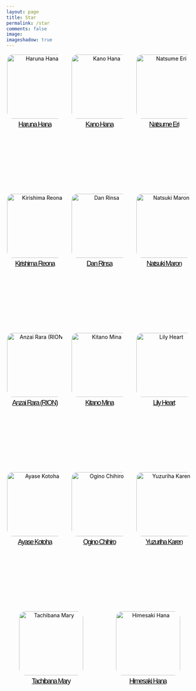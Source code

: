 ```yaml
---
layout: page
title: Star
permalink: /star
comments: false
image: 
imageshadow: true
---
```

<style>.actress-box {
    display: flex;
    flex-wrap:wrap;
    margin:-10px 0 0 -10px;
}
.actress-box a {
    display: inline-block;
    flex-grow: 1; 
    width: calc(100% * (1/5) - 10px - 1px)
}
.actress-info {
    padding: 10px;
    margin: 2px;
    border-radius: 5px;
    transition: background .35s ease;
	text-align: center;
	height: 345px;
	border-bottom: 15px;
}
.actress-info img {
	width: 170px;
	border-radius: 10%;
	display: inline-block;
	vertical-align: middle;
}
.actress-details {
	margin-top: 5px;
}
.actress-details span {
    display: block;
    white-space: nowrap;
    overflow: hidden;
    text-overflow: ellipsis;
}
.actrees-name {
	font-size: 18px;
    font-family: 'Spartan', sans-serif;
    letter-spacing: -1.8px;
    padding-bottom: 4px;
}
.actress-pic {
	display: inline-block;
}

@media (max-width: 1290px) {
	.actress-pic {
		display: block;
	}
	.actress-info {
		text-align: center;
	}
	.actress-details {
		margin-left: 0;
		margin-top: 5px
	}
	.actress-box a {
		width: calc(100% * (1/3) - 10px - 1px)
	}
}

@media (max-width: 640px) {
	.actress-pic {
		display: inline-block;
	}
	.actress-box a {
		width: calc(100% * (1/2) - 10px - 1px)
	}
  
}
	
	.actress-name:hover {
		color: pink!important;
	}   

a {
    color: #000;
}
span.actress-info:hover {
		color: pink!important;
	}
</style>

<div class="actress-box">
<a href="/tags#Haruna-Hana">
<div class="actress-info">
<div class="actress-pic">
<img src="https://blogger.googleusercontent.com/img/b/R29vZ2xl/AVvXsEh45y-sSDkukkT2sHjI5C1ytFFUkOz1TlZCebUFyBtrn5UBY2fC1lNluTET5qK74t5ffXo1VMZPBdTKt027KNcKdhNrR622XcMYQKWFCsMGhoIkL6BRXvVxJs4P4lruJ6TSUnqv_fk5ctTpvrvdNGrw6h32Au3MV_fV04WqwBxpuEeUGKtecnbhCdp9/s1600/Hana-Haruna-Dien-vien-JAV-co-bo-nguc-cuon-hut-nhat-lang-phim-18-1-768x1024.jpg" alt="Haruna Hana">
</div>
<div class="actress-details">
<span class="actrees-name">Haruna Hana</span>
</div>
</div>
</a>
<a href="/tags#Kano-Hana">
<div class="actress-info">
<div class="actress-pic">
<img src="https://blogger.googleusercontent.com/img/b/R29vZ2xl/AVvXsEgb2depRZ-I-EJ9jP_agVgf66S2mmInZbNILBdn9I6c3lc8l9MlJhH4puL5SBhT61zcGpp1h2YEqe1BwBbvFSxu-65O7yjWRApHCH_npXzmB7lFdPVsfCgB6wkvZUFrd8qpfpgPjFw49dH8qM2dDSPA-h737vhjR1VteO3G41ZOODqlzNRm4RLNaNQ9/s1600/99031C445C68B1BD2D.jpeg" alt="Kano Hana">
</div>
<div class="actress-details">
<span class="actrees-name">Kano Hana</span>
</div>
</div>
</a>
<a href="/tags#Natsume-Eri">
<div class="actress-info">
<div class="actress-pic">
<img src="https://blogger.googleusercontent.com/img/b/R29vZ2xl/AVvXsEiocK7vHYHHJj5sZvxGazyC3Kh3kuFzGt-XWgD9jr2xX1FYQ5VVUaZGW30F_elomXOc2CoNi2VBEa2y_ONcNIUIZhqElFTucPgYtNBzHcXEPpvb7nnPLlqI_nOnoI3XQV1bk2I-aQtpblUQnghm3Y7EJZNiL7hAtsb3Av9RULfyZ4txRGNUvc3KD0kh/s1600/images%20%283%29.jpeg" alt="Natsume Eri">
</div>
<div class="actress-details">
<span class="actrees-name">Natsume Eri</span>
</div>
</div>
</a>
<a href="/tags#Kirishima-Reona">
<div class="actress-info">
<div class="actress-pic">
<img src="https://blogger.googleusercontent.com/img/b/R29vZ2xl/AVvXsEhE_1-4hG3DM5cFIcyBMusFbZNcV0iyO2JE_U8j4txzkPk9Vv9aReoR5yGaviMUvoynJgrBLtXnwWfd8DIomVMASfB6Z9k0hJ5tIqZCSMYOs2zi7wbrH9MAhJv0LfxXH5y12MeWUGV2sAlXqQpKJvm32gFy7riXvvY7pkq80l8P4eJXSh0z9dHHr239/s1600/images%20%285%29.jpeg" alt="Kirishima Reona">
</div>
<div class="actress-details">
<span class="actrees-name">Kirishima Reona</span>
</div>
</div>
</a>
<a href="/tags#Dan-Rinsa">
<div class="actress-info">
<div class="actress-pic">
<img src="https://blogger.googleusercontent.com/img/b/R29vZ2xl/AVvXsEjEm9Cmr37dk-tWQ1tBQmZwHp1iMRD5NU6H3oub7I7I3eZUmF_hXbcISoGkrlionAogqZoLjlsbNJ85oQcEGT0NgTsk0iHpznt0DdZTpBIWxsTVAPOm7dgYBRWMKd3ZyXCAaEgxLSuU7Qto3vZtBi_XtlUvi2_fx5unNJdCqsJ4MMM0g3m7cvBsoq8n/s1600/E0BYMncUUAUEN8C.jpeg" alt="Dan Rinsa">
</div>
<div class="actress-details">
<span class="actrees-name">Dan Rinsa</span>
</div>
</div>
</a>
<a href="/tags#Natsuki-Maron">
<div class="actress-info">
<div class="actress-pic">
<img src="https://blogger.googleusercontent.com/img/b/R29vZ2xl/AVvXsEi5cJ-edmfPvM9oBgWL5ylvEE8nS1dXlS3x21z9Qje4DKScX_9oBbxM86wwnF5mGHCyOwB_5mc4u82CPsPCulQcqSChxkM090i3tBYEahUMJzd3r1A2CosCzLETGwaPZ3zV_1VYvc_f0PHtPcFe0ivvt7tPsBZ-6RbU7_5hhGi3t4SUPHNk3_DXgbqS/s1600/images%20%286%29.jpeg" alt="Natsuki Maron">
</div>
<div class="actress-details">
<span class="actrees-name">Natsuki Maron</span>
</div>
</div>
</a>
<a href="/tags#Anzai-Rara-RION">
<div class="actress-info">
<div class="actress-pic">
<img src="https://blogger.googleusercontent.com/img/b/R29vZ2xl/AVvXsEgSpQ5G_gCiNMFSDCmfv7CRdcInvn1mGilOnHwMBZ40r7dccOsbl1mdifCPfbl_H64b3UTcEAHiPk7U82Kk7dTSlFYy2HfFEUNYgaddjBkMupZ10G-kQzPsIztgQu0xmUg0yXPfKGAefQYhwka8J_uhZLE8Cvpc_4O440OkWARhKl0_SH5havcw7o2K/s1600/42.jpg" alt="Anzai Rara (RION)">
</div>
<div class="actress-details">
<span class="actrees-name">Anzai Rara (RION)</span>
</div>
</div>
</a>
<a href="/tags#Kitano-Mina">
<div class="actress-info">
<div class="actress-pic">
<img src="https://blogger.googleusercontent.com/img/b/R29vZ2xl/AVvXsEgoCLibON8pdTJOcLC1gbNUJM3EFJ1JGqT9RVx2CUz21QVBbt75fU4PD7_VwpluRED9Jz-bqoEBXFJo5faFFSOEHKuad6y25aedJ6o927bbCOgfDepZpUlI5lkVGY4t0p8vN_iRSdfP70CQSwVFBG2mXKedkttITpsIRirvHlzdBa5dFGSqAh4QgXTM/s1600/FEm1Q4xXsAMvzWp.jpg" alt="Kitano Mina">
</div>
<div class="actress-details">
<span class="actrees-name">Kitano Mina</span>
</div>
</div>
</a>
<a href="/tags#Lily-Heart">
<div class="actress-info">
<div class="actress-pic">
<img src="https://blogger.googleusercontent.com/img/b/R29vZ2xl/AVvXsEhFy6EqbLslHgysHyFokH8a2q-yyMjQLjzNjFxVsbiS4tD-7wop3WkZGtI-Au-2BO7KuVai0PjbNhbLc1I31Fbo8ODJv0b1BhoBtc1A1sESusgxFo0reiYhX7Pfz5BihexxJbtZfexuGQsjLSJ2uYTgNzIpIlrlVTtsR64aV3iNRUkat12waalFe4aL/s1600/EvyWnooVIAUIG94.jpg" alt="Lily Heart">
</div>
<div class="actress-details">
<span class="actrees-name">Lily Heart</span>
</div>
</div>
</a>
<a href="/tags#Ayase-Kotoha">
<div class="actress-info">
<div class="actress-pic">
<img src="https://blogger.googleusercontent.com/img/b/R29vZ2xl/AVvXsEiRK3erwcUNv_e9rATbVVmvmxrQmkGsHofAve_t-EfUA2CvihDJ7ZVL9C2WFec6PdxvFb4l4o1TonZoyhKnsM58-DGFQR6cLofjrWh4Kuyt6lKTKbBwOl0tQV-toRGKFHmv4btAYj-FqI1jdmQSeSs_wRv4Vs2AK49jLr7dw5Ma29h62kGB91xdP-n7/s1600/images%20%287%29.jpeg" alt="Ayase Kotoha">
</div>
<div class="actress-details">
<span class="actrees-name">Ayase Kotoha</span>
</div>
</div>
</a>
<a href="/tags#Ogino-Chihiro">
<div class="actress-info">
<div class="actress-pic">
<img src="https://blogger.googleusercontent.com/img/b/R29vZ2xl/AVvXsEg3COBL80OMsJ_6r7k2dFDHdb3LnVDLQVGtpeXcpMiJQwpECownXRGgjz1zS9Ur3H1nhQrThGqISsgKiTLx8QXZexEViy5bkCvh5lCQ258EW_XCODphGyw-jT_qVOYQ26t6bc7rfzwy1y7bKriQwcyo6ShqTHMIOOBoeCEprDWlZOiPeBe6o44xbdUl/s1600/images%20%288%29.jpeg" alt="Ogino Chihiro">
</div>
<div class="actress-details">
<span class="actrees-name">Ogino Chihiro</span>
</div>
</div>
</a>
<a href="/tags#Yuzuriha-Karen">
<div class="actress-info">
<div class="actress-pic">
<img src="https://blogger.googleusercontent.com/img/b/R29vZ2xl/AVvXsEiOGxOd-cM67ntBAmdGOgQnOJwn2B49nlw_vxoMJaWi2y3RbeRxgPSe2r7ZvgSN8fc1oE5AblRAFFRwK74uxubQrZ7uUzqlbXDLlcFd2E9HVUJZD3ULRmT1gJ0jkmrDRmUzMSOkBWU-EOLyiT5X7DUEWLFbcP5Afju_bw8wakAAgBjmzE5VoQDmhBCe/s1600/images%20%289%29.jpeg" alt="Yuzuriha Karen">
</div>
<div class="actress-details">
<span class="actrees-name">Yuzuriha Karen</span>
</div>
</div>
</a>
<a href="/tags#Tachibana-Mary">
<div class="actress-info">
<div class="actress-pic">
<img src="https://blogger.googleusercontent.com/img/b/R29vZ2xl/AVvXsEhM6FuKe9njxastSXWDdjrG22UafvSx0kNQtJ3ua2pSHeXaVGc5EimcnnZ5o3bB1f_FZX5iiS0nMy3w8bQSEV0CfA1ZhCZ7WMBWZa5xkFvqCg6r65drXn9eR9R9rBJ2s7X2TASjiIfCDOnVH1rodTYyuBZgGEB-2ocLLAEKi4xZyizNRGJKJaofKn8r/s1600/EwBk67OVkAEtk-e.jpeg" alt="Tachibana Mary">
</div>
<div class="actress-details">
<span class="actrees-name">Tachibana Mary</span>
</div>
</div>
</a>
<a href="/tags#Himesaki-Hana">
<div class="actress-info">
<div class="actress-pic">
<img src="https://blogger.googleusercontent.com/img/b/R29vZ2xl/AVvXsEj4V4NLf4S9gD0hZ8IrIGlS5UPr1yChJzk-GgylIqoYOHhNEZFCnZJIpg_qYUXfIDgwT-Pw8AsKgfLYblLvoWoZlIOqs5R0munB4VdHFbR6vdMUSrHn6kCXn11onzN2tCfjdKY47LPG6iL7TMwWxwKTQ6lwvnYS6wCtUUInIdO-cgq0fHezsm8KebrH/s1600/images%20%2810%29.jpeg" alt="Himesaki Hana">
</div>
<div class="actress-details">
<span class="actrees-name">Himesaki Hana</span>
</div>
</div>
</a>
</div>
